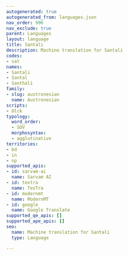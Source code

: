 ```yaml
---
autogenerated: true
autogenerated_from: languages.json
nav_order: 996
nav_exclude: true
parent: Languages
layout: language
title: Santali
description: Machine translation for Santali
codes:
- sat
names:
- Santali
- Santal
- Santhali
family:
- slug: austronesian
  name: Austronesian
scripts:
- Olck
typology:
  word_order:
  - SOV
  morphosyntax:
  - agglutinative
territories:
- bd
- in
- np
supported_apis:
- id: sarvam-ai
  name: Sarvam AI
- id: textra
  name: TexTra
- id: modernmt
  name: ModernMT
- id: google
  name: Google Translate
supported_qe_apis: []
supported_ape_apis: []
seo:
  name: Machine translation for Santali
  type: Language

---
```


